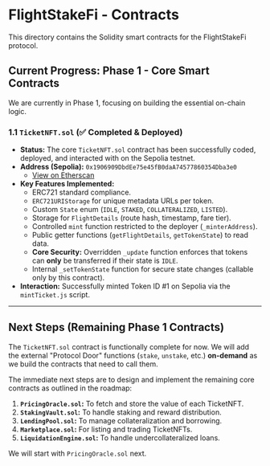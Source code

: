 # FlightStakeFi - Contracts

This directory contains the Solidity smart contracts for the FlightStakeFi protocol.

## Current Progress: Phase 1 - Core Smart Contracts

We are currently in Phase 1, focusing on building the essential on-chain logic.

### 1.1 `TicketNFT.sol` (✅ Completed & Deployed)

* **Status:** The core `TicketNFT.sol` contract has been successfully coded, deployed, and interacted with on the Sepolia testnet.
* **Address (Sepolia):** `0x1906909DbdEe75e45fB0daA74577860354Dba3e0`
    * [View on Etherscan](https://sepolia.etherscan.io/address/0x1906909DbdEe75e45fB0daA74577860354Dba3e0)
* **Key Features Implemented:**
    * ERC721 standard compliance.
    * `ERC721URIStorage` for unique metadata URLs per token.
    * Custom `State` enum (`IDLE`, `STAKED`, `COLLATERALIZED`, `LISTED`).
    * Storage for `FlightDetails` (route hash, timestamp, fare tier).
    * Controlled `mint` function restricted to the deployer (`_minterAddress`).
    * Public getter functions (`getFlightDetails`, `getTokenState`) to read data.
    * **Core Security:** Overridden `_update` function enforces that tokens can **only** be transferred if their state is `IDLE`.
    * Internal `_setTokenState` function for secure state changes (callable only by this contract).
* **Interaction:** Successfully minted Token ID #1 on Sepolia via the `mintTicket.js` script.

---

## Next Steps (Remaining Phase 1 Contracts)

The `TicketNFT.sol` contract is functionally complete for now. We will add the external "Protocol Door" functions (`stake`, `unstake`, etc.) **on-demand** as we build the contracts that need to call them.

The immediate next steps are to design and implement the remaining core contracts as outlined in the roadmap:

1.  **`PricingOracle.sol`:** To fetch and store the value of each TicketNFT.
2.  **`StakingVault.sol`:** To handle staking and reward distribution.
3.  **`LendingPool.sol`:** To manage collateralization and borrowing.
4.  **`Marketplace.sol`:** For listing and trading TicketNFTs.
5.  **`LiquidationEngine.sol`:** To handle undercollateralized loans.

We will start with `PricingOracle.sol` next.